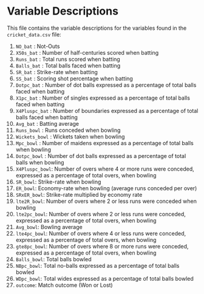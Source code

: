 # Variable Descriptions

This file contains the variable descriptions for the variables found in the `cricket_data.csv` file:

1. `NO_bat` : Not-Outs
2. `X50s_bat` : Number of half-centuries scored when batting
3. `Runs_bat` : Total runs scored when batting
4. `Balls_bat` : Total balls faced when batting
5. `SR_bat` : Strike-rate when batting
6. `SS_bat` : Scoring shot percentage when batting
7. `Dotpc_bat` : Number of dot balls expressed as a percentage of total balls faced when batting
8. `X1pc_bat` : Number of singles expressed as a percentage of total balls faced when batting
9. `X4Pluspc_bat` : Number of boundaries expressed as a percentage of total balls faced when batting
10. `Avg_bat` : Batting average
11. `Runs_bowl` : Runs conceded when bowling
12. `Wickets_bowl` : Wickets taken when bowling
13. `Mpc_bowl` : Number of maidens expressed as a percentage of total balls when bowling
14. `Dotpc_bowl` : Number of dot balls expressed as a percentage of total balls when bowling
15. `X4Pluspc_bowl`: Number of overs where 4 or more runs were conceded, expressed as a percentage of total overs, when bowling
16. `SR_bowl`: Strike-rate when bowling
17. `ER_bowl`: Economy-rate when bowling (average runs conceded per over)
18. `SRxER_bowl`: Strike-rate multiplied by economy rate
19. `lte2R_bowl`: Number of overs where 2 or less runs were conceded when bowling
20. `lte2pc_bowl`: Number of overs where 2 or less runs were conceded, expressed as a percentage of total overs, when bowling
21. `Avg_bowl`: Bowling average
22. `lte4pc_bowl`: Number of overs where 4 or less runs were conceded, expressed as a percentage of total overs, when bowling
23. `gte8pc_bowl`: Number of overs where 8 or more runs were conceded, expressed as a percentage of total overs, when bowling
24. `Balls_bowl`: Total balls bowled
25. `NBpc_bowl`: Total no-balls expressed as a percentage of total balls bowled
26. `WDpc_bowl`: Total wides expressed as a percentage of total balls bowled
27. `outcome`: Match outcome (Won or Lost) 









